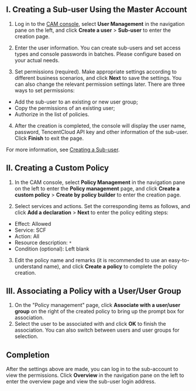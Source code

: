 ## I. Creating a Sub-user Using the Master Account
1. Log in to the [CAM console](https://console.cloud.tencent.com/cam/overview), select **User Management** in the navigation pane on the left, and click **Create a user** > **Sub-user** to enter the creation page.

2. Enter the user information. You can create sub-users and set access types and console passwords in batches. Please configure based on your actual needs.
3. Set permissions (required). Make appropriate settings according to different business scenarios, and click **Next** to save the settings. You can also change the relevant permission settings later. There are three ways to set permissions:
 - Add the sub-user to an existing or new user group;
 - Copy the permissions of an existing user;
 - Authorize in the list of policies.

4. After the creation is completed, the console will display the user name, password, TencentCloud API key and other information of the sub-user. Click **Finish** to exit the page.

For more information, see [Creating a Sub-user](https://cloud.tencent.com/document/product/598/13674).

## II. Creating a Custom Policy
1. In the CAM console, select **Policy Management** in the navigation pane on the left to enter the **Policy management** page, and click **Create a custom policy** > **Create by policy builder** to enter the creation page.

2. Select services and actions.
   Set the corresponding items as follows, and click **Add a declaration** > **Next** to enter the policy editing steps:
 - Effect: Allowed
 - Service: SCF
 - Action: All
 - Resource description: `*`
 - Condition (optional): Left blank

3. Edit the policy name and remarks (it is recommended to use an easy-to-understand name), and click **Create a policy** to complete the policy creation.

## III. Associating a Policy with a User/User Group
1. On the "Policy management" page, click **Associate with a user/user group** on the right of the created policy to bring up the prompt box for association.
2. Select the user to be associated with and click **OK** to finish the association. You can also switch between users and user groups for selection.

## Completion
After the settings above are made, you can log in to the sub-account to view the permissions. Click **Overview** in the navigation pane on the left to enter the overview page and view the sub-user login address.
